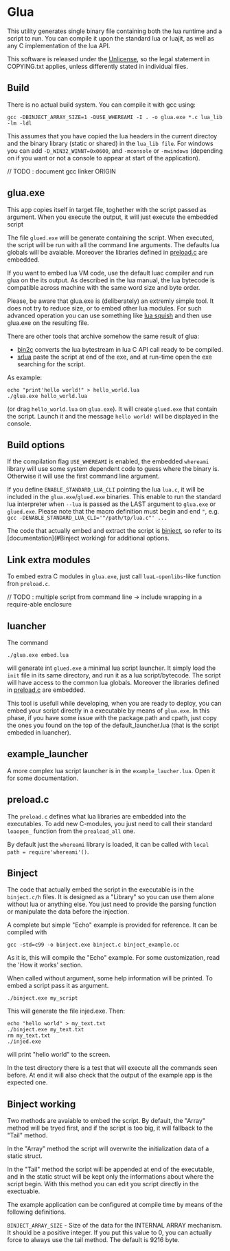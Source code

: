 
Glua
=====

This utility generates single binary file containing both the lua runtime and a
script to run.  You can compile it upon the standard lua or luajit, as well as
any C implementation of the lua API.

This software is released under the [Unlicense](http://unlicense.org), so the
legal statement in COPYING.txt applies, unless differently stated in individual
files.

Build
------

There is no actual build system. You can compile it with gcc using:

```
gcc -DBINJECT_ARRAY_SIZE=1 -DUSE_WHEREAMI -I . -o glua.exe *.c lua_lib -lm -ldl
```

This assumes that you have copied the lua headers in the current directoy and
the binary library (static or shared) in the `lua_lib file`. For windows you can
add `-D_WIN32_WINNT=0x0600`, and `-mconsole` or `-mwindows` (depending on if
you want or not a console to appear at start of the application).

// TODO : document gcc linker ORIGIN

glua.exe
---------

This app copies itself in target file, toghether with the script passed as
argument. When you execute the output, it will just execute the embedded script

The file `glued.exe` will be generate containing the script. When executed, the
script will be run with all the command line arguments.  The defaults lua
globals will be avaiable.  Moreover the libraries defined in
[preload.c](preload.c) are embedded.

If you want to embed lua VM code, use the default luac compiler and run glua
on the its output. As described in the lua manual, the lua bytecode is
compatible across machine with the same word size and byte order.

Please, be aware that glua.exe is (deliberately) an extremly simple tool. It
does not try to reduce size, or to embed other lua modules. For such advanced
operation you can use something like [lua
squish](http://matthewwild.co.uk/projects/squish/home) and then use glua.exe
on the resulting file.

There are other tools that archive somehow the same result of glua:
- [bin2c](https://sourceforge.net/p/wxlua/svn/217/tree/trunk/wxLua/util/bin2c/bin2c.lua)
    converts the lua bytestream in lua C API call ready to be compiled.
- [srlua](http://webserver2.tecgraf.puc-rio.br/~lhf/ftp/lua/#srlua) paste the
    script at end of the exe, and at run-time open the exe searching for the
    script.

As example:

```
echo "print'hello world!" > hello_world.lua
./glua.exe hello_world.lua
```

(or drag `hello_world.lua` on `glua.exe`). It will create `glued.exe`
that contain the script. Launch it and the message `hello world!` will be
displayed in the console.

Build options
--------------

If the compilation flag `USE_WHEREAMI` is enabled, the embedded `whereami`
library will use some system dependent code to guess where the binary is.
Otherwise it will use the first command line argument.

If you define `ENABLE_STANDARD_LUA_CLI` pointing the lua `lua.c`, it will be
included in the `glua.exe`/`glued.exe` binaries. This enable to run the
standard lua interpreter when `--lua` is passed as the LAST argument to
`glua.exe` or `glued.exe`. Please note that the macro definition must begin and
end `"`, e.g.  `gcc -DENABLE_STANDARD_LUA_CLI='"/path/tp/lua.c"' ...`

The code that actually embed and extract the script is [binject](#Binject), so
refer to its [documentation](#Binject working) for additional options.

Link extra modules
-------------------

To embed extra C modules in `glua.exe`, just call `luaL-openlibs`-like function
fron `preload.c`.

// TODO : multiple script from command line -> include wrapping in a
require-able enclosure

luancher
---------

The command

```
./glua.exe embed.lua
```

will generate int `glued.exe` a minimal lua script launcher. It simply load the
`init` file in its same directory, and run it as a lua script/bytecode. The
script will have access to the common lua globals. Moreover the libraries
defined in [preload.c](preload.c) are embedded.

This tool is usefull while developing, when you are ready to deploy, you can
embed your script directly in a executable by means of `glua.exe`. In this
phase, if you have some issue with the package.path and cpath, just copy the
ones you found on the top of the default_launcher.lua (that is the script
embeded in luancher).

example_launcher
-----------------

A more complex lua script launcher is in the `example_laucher.lua`. Open it for
some documentation.

preload.c
----------

The `preload.c` defines what lua libraries are embedded into the executables. To
add new C-modules, you just need to call their standard `loaopen_` function from
the `preaload_all` one.

By default just the `whereami` library is loaded, it can be called with
`local path = require'whereami'()`.

Binject
--------

The code that actually embed the script in the executable is in the
`binject.c/h` files. It is designed as a "Library" so you can use them alone
without lua or anything else. You just need to provide the parsing function or
manipulate the data before the injection.

A complete but simple "Echo" example is provided for reference. It can be
compiled with

```
gcc -std=c99 -o binject.exe binject.c binject_example.cc
```

As it is, this will compile the "Echo" example. For some customization, read
the 'How it works' section.

When called without argument, some help information will be printed. To embed a
script pass it as argument.

```
./binject.exe my_script
```

This will generate the file injed.exe. Then:

```
echo "hello world" > my_text.txt
./binject.exe my_text.txt
rm my_text.txt
./injed.exe
```

will print "hello world" to the screen.

In the test directory there is a test that will execute all the commands seen
before. At end it will also check that the output of the example app is the
expected one.

Binject working
----------------

Two methods are avaiable to embed the script. By default, the "Array" method
will be tryed first, and if the script is too big, it will fallback to the
"Tail" method.

In the "Array" method the script will overwrite the initialization data of a
static struct.

In the "Tail" method the script will be appended at end of the
executable, and in the static struct will be kept only the informations
about where the script begin. With this method you can edit you script
directly in the exectuable.

The example application can be configured at compile time by means of the
following definitions.

`BINJECT_ARRAY_SIZE` - Size of the data for the INTERNAL ARRAY
mechanism. It should be a positive integer. If you put this value to 0,
you can actually force to always use the tail method. The default is
9216 byte.

